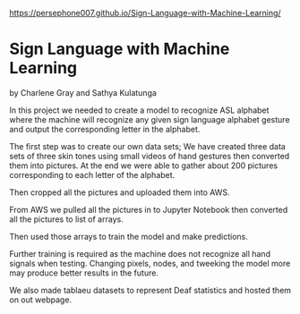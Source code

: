https://persephone007.github.io/Sign-Language-with-Machine-Learning/
# Sign Language with Machine Learning
by Charlene Gray and Sathya Kulatunga


In this project we needed to create a model to recognize ASL alphabet where the machine will recognize any given sign language alphabet gesture and output the corresponding letter in the alphabet.

The first step was to create our own data sets; We have created three data sets of three skin tones using small videos of hand gestures then converted them into pictures. At the end we were able to gather about 200 pictures corresponding to each letter of the alphabet.

Then cropped all the pictures and uploaded them into AWS.

From AWS we pulled all the pictures in to Jupyter Notebook then converted all the pictures to list of arrays.

Then used those arrays to train the model and make predictions.

Further training is required as the machine does not recognize all hand signals when testing. Changing pixels, nodes, and tweeking the model more may produce better results in the future. 

We also made tablaeu datasets to represent Deaf statistics and hosted them on out webpage. 
